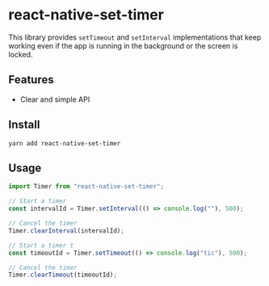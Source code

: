 
# react-native-set-timer
This library provides `setTimeout` and `setInterval` implementations that keep working even if the app is running in the background or the screen is locked.

## Features
- Clear and simple API

## Install
	yarn add react-native-set-timer

## Usage
```typescript
import Timer from "react-native-set-timer";

// Start a timer 
const intervalId = Timer.setInterval(() => console.log(""), 500);

// Cancel the timer 
Timer.clearInterval(intervalId);

// Start a timer t
const timeoutId = Timer.setTimeout(() => console.log("tic"), 500);

// Cancel the timer 
Timer.clearTimeout(timeoutId);
```



